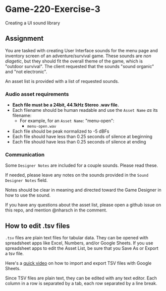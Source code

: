 # Game-220-Exercise-3
Creating a UI sound library

## Assignment

You are tasked with creating User Interface sounds for the menu page and inventory screen of an adventure/survival game. These sounds are _non diagetic_, but they should fit the overall theme of the game, which is "outdoor survival". The client requested that the sounds "sound organic" and "not electronic".

An asset list is provided with a list of requested sounds.


### Audio asset requirements
- **Each file must be a 24bit, 44.1kHz Stereo .wav file.**
- Each filename should be human readable and use the `Asset Name` _as_ its filename:
    - For example, for an `Asset Name`: "menu-open": 
        - `menu-open.wav`
- Each file should be peak normalized to -5 dBFs
- Each file should have less than 0.25 seconds of silence at beginning
- Each file should have less than 0.25 seconds of silence at ending


### Communication
Some `Designer Notes` are included for a couple sounds. Please read these.

If needed, please leave any notes on the sounds provided in the `Sound Designer Notes` field.

Notes should be clear in meaning and directed toward the Game Designer in how to use the sound.

If you have any questions about the asset list, please open a github issue on this repo, and mention @nharsch in the comment.


## How to edit .tsv files

`.tsv` files are plain text files for tabular data. They can be opened with spreadsheet apps like Excel, Numbers, and/or Google Sheets. If you use spreadsheet apps to edit the Asset List, be sure that you Save As or Export a tsv file. 

Here's a [quick video](https://www.youtube.com/watch?v=XbXL-ZrprCw) on how to import and export TSV files with Google Sheets.

Since TSV files are plain text, they can be edited with any text editor. Each column in a row is separated by a tab, each row separated by a line break.

